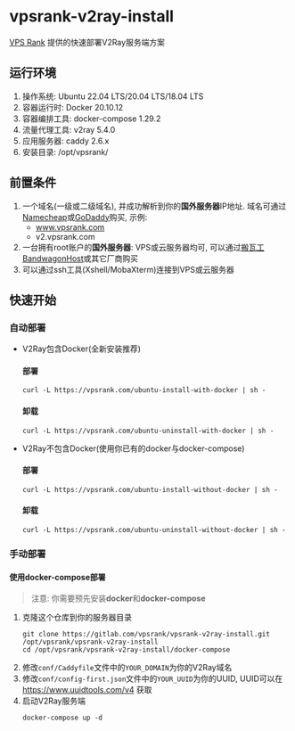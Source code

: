 # vpsrank-v2ray-install

[VPS Rank](https://vpsrank.com) 提供的快速部署V2Ray服务端方案

## 运行环境

1. 操作系统: Ubuntu 22.04 LTS/20.04 LTS/18.04 LTS
2. 容器运行时: Docker 20.10.12
3. 容器编排工具: docker-compose 1.29.2
4. 流量代理工具: v2ray 5.4.0
5. 应用服务器: caddy 2.6.x
6. 安装目录: /opt/vpsrank/

## 前置条件

1. 一个域名(一级或二级域名), 并成功解析到你的**国外服务器**IP地址. 域名可通过[Namecheap](https://www.namecheap.com/domains/)或[GoDaddy](https://dcc.godaddy.com/domains)购买, 示例:
   - www.vpsrank.com
   - v2.vpsrank.com
2. 一台拥有root账户的**国外服务器**: VPS或云服务器均可, 可以通过[搬瓦工 BandwagonHost](https://bwh81.net/aff.php?aff=66695)或其它厂商购买
3. 可以通过ssh工具(Xshell/MobaXterm)连接到VPS或云服务器

## 快速开始

### 自动部署

- V2Ray包含Docker(全新安装推荐)
   #### 部署
   
   ```
   curl -L https://vpsrank.com/ubuntu-install-with-docker | sh -
   ```
   
   #### 卸载
   
   ```
   curl -L https://vpsrank.com/ubuntu-uninstall-with-docker | sh -
   ```

- V2Ray不包含Docker(使用你已有的docker与docker-compose)
   #### 部署
   ```
   curl -L https://vpsrank.com/ubuntu-install-without-docker | sh -
   ```
   
   #### 卸载
   
   ```
   curl -L https://vpsrank.com/ubuntu-uninstall-without-docker | sh -
   ```

### 手动部署

#### 使用docker-compose部署

> 注意: 你需要预先安装**docker**和**docker-compose**

1. 克隆这个仓库到你的服务器目录
   ```
   git clone https://gitlab.com/vpsrank/vpsrank-v2ray-install.git /opt/vpsrank/vpsrank-v2ray-install
   cd /opt/vpsrank/vpsrank-v2ray-install/docker-compose
   ```
2. 修改`conf/Caddyfile`文件中的`YOUR_DOMAIN`为你的V2Ray域名
3. 修改`conf/config-first.json`文件中的`YOUR_UUID`为你的UUID, UUID可以在 https://www.uuidtools.com/v4 获取
4. 启动V2Ray服务端
   ```
   docker-compose up -d
   ```